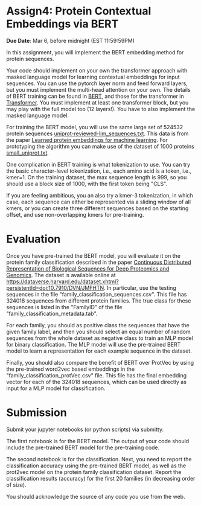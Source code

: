 <!--
.. title: CSCI4949-6969 Assign4
.. slug: mlib_assign4
.. date: 2022-02-25 19:00:31 UTC-04:00
.. tags: 
.. category: 
.. link: 
.. description: 
.. has_math: True
.. type: text
-->


# Assign4: Protein Contextual Embeddings via BERT

**Due Date**: Mar 6, before midnight (EST 11:59:59PM)

In this assignment, you will implement the BERT embedding method for protein
sequences.

Your code should implement on your own the transformer approach with masked
language model for learning contextual embeddings for input sequences. You
can use the pytorch layer norm and feed forward layers, but you must
implement the multi-head attention on your own. The details of BERT training
can be found in [BERT](https://arxiv.org/abs/1810.04805), and those for the
transformer in [Transformer](https://arxiv.org/abs/1706.03762). You must
implement at least one transformer block, but you may play with the full
model too (12 layers!). You have to also implement the masked language
model.

For training  the BERT model, you will use the same large set of 524532 protein sequences
[uniprot-reviewed-lim_sequences.txt](http://www.cs.rpi.edu/~zaki/MLIB/data/uniprot-reviewed-lim_sequences.txt). This data is from the paper
[Learned
protein embeddings for machine learning](https://www.ncbi.nlm.nih.gov/pmc/articles/PMC6061698).
For prototyping the algorithm you can make use of the dataset of 1000 proteins
[small_uniprot.txt](http://www.cs.rpi.edu/~zaki/MLIB/data/small_uniprot.txt). 


One complication in BERT training is what tokenization to use. You can try
the basic character-level tokenization, i.e., each amino acid is a token,
i.e., kmer=1. On the training dataset, the max sequence length is 999, so
you should use a block size of 1000, with the first token being "CLS". 

If you are feeling ambitious, you an also try a kmer-3 tokenization, in
which case, each sequence can either be represented via a sliding window of
all kmers, or you can create three different sequences based on the starting
offset, and use non-overlapping kmers for pre-training.

# Evaluation

Once you have pre-trained the BERT model, you will evaluate it on the
protein family classification described in the paper [Continuous Distributed
Representation of Biological Sequences for Deep Proteomics and
Genomics](https://journals.plos.org/plosone/article?id=10.1371/journal.pone.0141287).
The dataset is available online at
<https://dataverse.harvard.edu/dataset.xhtml?persistentId=doi:10.7910/DVN/JMFHTN>.
In particular, use the testing sequences in the file
"family_classification_sequences.csv". This file has 324018 sequences from
different protein families. The true class for these sequences is listed in
the "FamilyID" of the file "family_classification_metadata.tab". 

For each family, you should as positive class the sequences that have the
given family label, and then you should select an equal number of random
sequences from the whole dataset as negative class to train an MLP model for
binary classification. The MLP model will use the pre-trained BERT model to
learn a representation for each example sequence in the dataset.

Finally, you should also compare the benefit of BERT over ProtVec by using
the pre-trained word2vec based embeddings in the
"family_classification_protVec.csv"
file.  This file has the final embedding vector for each of the 324018
sequences, which can be used directly as input for a MLP model for
classification.


# Submission

Submit your jupyter notebooks (or python scripts) via submitty. 

The first notebook is for the BERT model.
The output of your code should include the pre-trained BERT model for the
pre-training code.  

The second notebook is for the classification.
Next, you need to report the classification accuracy
using the pre-trained BERT model, as well as the prot2vec model on the
protein family classification dataset. Report the classification results
(accuracy) for the first 20 families (in
decreasing order of size).


You should acknowledge the source of any code you use from the web.
